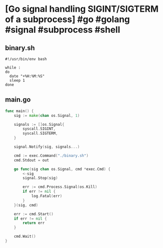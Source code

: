 # [Go signal handling SIGINT/SIGTERM of a subprocess] #go #golang #signal #subprocess #shell

## binary.sh

```shell
#!/usr/bin/env bash

while :
do
  date "+%H:%M:%S"
  sleep 1
done
```

## main.go

```go
func main() {
	sig := make(chan os.Signal, 1)

	signals := []os.Signal{
		syscall.SIGINT,
		syscall.SIGTERM,
	}

	signal.Notify(sig, signals...)

	cmd := exec.Command("./binary.sh")
	cmd.Stdout = out

	go func(sig chan os.Signal, cmd *exec.Cmd) {
		<-sig
		signal.Stop(sig)

		err := cmd.Process.Signal(os.Kill)
		if err != nil {
			log.Fatal(err)
		}
	}(sig, cmd)

	err := cmd.Start()
	if err != nil {
		return err
	}

	cmd.Wait()
}
```

